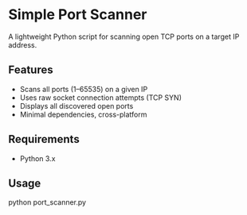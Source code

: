 # Simple Port Scanner

A lightweight Python script for scanning open TCP ports on a target IP address.

## Features

- Scans all ports (1–65535) on a given IP
- Uses raw socket connection attempts (TCP SYN)
- Displays all discovered open ports
- Minimal dependencies, cross-platform

## Requirements

- Python 3.x

## Usage

python port_scanner.py <target-ip>
